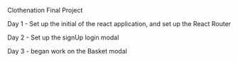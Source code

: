 Clothenation Final Project

Day 1 - Set up the initial of the react application, and set up the React Router

Day 2 - Set up the signUp login modal

Day 3 - began work on the Basket modal